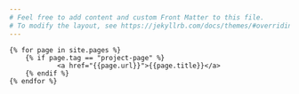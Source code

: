 ```yaml
---
# Feel free to add content and custom Front Matter to this file.
# To modify the layout, see https://jekyllrb.com/docs/themes/#overriding-theme-defaults
---
```



<html>
  <head>
    <meta charset="UTF-8">
    <title>title</title>
  <link rel="stylesheet" href="https://cdnjs.cloudflare.com/ajax/libs/twitter-bootstrap/4.1.1/css/bootstrap.css" />
  </head>
  <body>
      
    
      
      
      
    {% for page in site.pages %}  
        {% if page.tag == "project-page" %}
                <a href="{{page.url}}">{{page.title}}</a>
        {% endif %}
    {% endfor %}
      
      
 
  </body>
</html>
